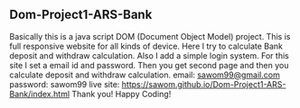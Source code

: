 ## Dom-Project1-ARS-Bank

Basically this is a java script DOM (Document Object Model) project.
This is full responsive website for all kinds of device. Here I try to calculate Bank deposit and withdraw calculation. Also I add a simple login system.
For this site I set a email id and password. Then you get second page and then you calculate deposit and withdraw calculation.
email: sawom99@gmail.com
password: sawom99
live site:  https://sawom.github.io/Dom-Project1-ARS-Bank/index.html
Thank you!
Happy Coding!
